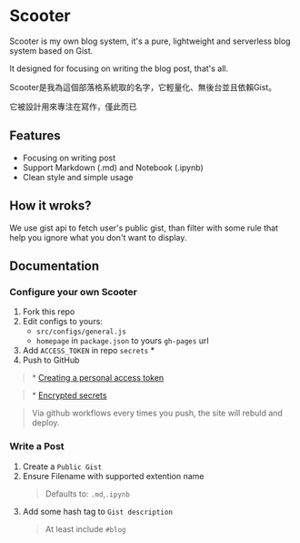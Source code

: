 # Scooter
Scooter is my own blog system, it's a pure, lightweight and serverless blog system based on Gist.

It designed for focusing on writing the blog post, that's all.

Scooter是我為這個部落格系統取的名字，它輕量化、無後台並且依賴Gist。

它被設計用來專注在寫作，僅此而已

## Features
- Focusing on writing post
- Support Markdown (.md) and Notebook (.ipynb)
- Clean style and simple usage


## How it wroks?
We use gist api to fetch user's public gist, than filter with some rule that help you ignore what you don't want to display.

## Documentation
### Configure your own Scooter
1. Fork this repo
2. Edit configs to yours:
    - `src/configs/general.js`
    - `homepage` in `package.json` to yours `gh-pages` url
3. Add `ACCESS_TOKEN` in repo `secrets` *
4. Push to GitHub

> \* [Creating a personal access token](https://docs.github.com/en/github/authenticating-to-github/creating-a-personal-access-token)

> \* [Encrypted secrets](https://docs.github.com/en/actions/reference/encrypted-secrets)

> Via github workflows every times you push, the site will rebuld and deploy.

### Write a Post
1. Create a `Public Gist`
2. Ensure Filename with supported extention name
    > Defaults to: `.md`,`.ipynb`  
3. Add some hash tag to `Gist description`
    > At least include `#blog`


